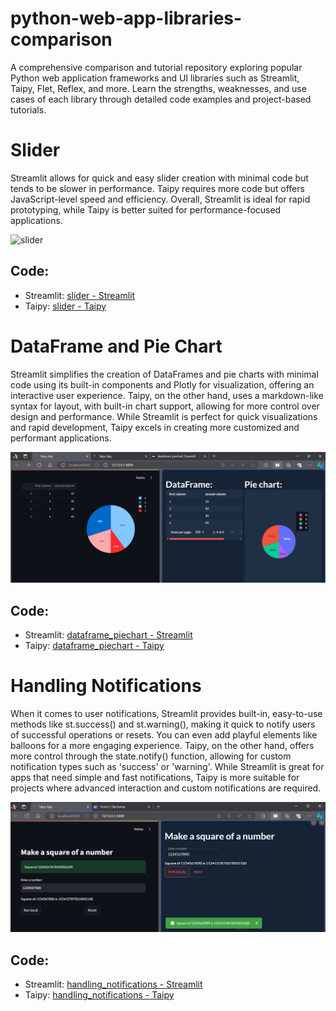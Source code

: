 # python-web-app-libraries-comparison
A comprehensive comparison and tutorial repository exploring popular Python web application frameworks and UI libraries such as Streamlit, Taipy, Flet, Reflex, and more. Learn the strengths, weaknesses, and use cases of each library through detailed code examples and project-based tutorials.

# Slider
Streamlit allows for quick and easy slider creation with minimal code but tends to be slower in performance. Taipy requires more code but offers JavaScript-level speed and efficiency. Overall, Streamlit is ideal for rapid prototyping, while Taipy is better suited for performance-focused applications.

![slider](/assets/slider-Streamlit_vs._Taipy.gif)

## Code:
- Streamlit: [slider - Streamlit](./slider%20-%20Streamlit.py)
- Taipy: [slider - Taipy](./slider%20-%20Taipy.py)

# DataFrame and Pie Chart
Streamlit simplifies the creation of DataFrames and pie charts with minimal code using its built-in components and Plotly for visualization, offering an interactive user experience. Taipy, on the other hand, uses a markdown-like syntax for layout, with built-in chart support, allowing for more control over design and performance. While Streamlit is perfect for quick visualizations and rapid development, Taipy excels in creating more customized and performant applications.

![DataFrame and Pie Chart](assets/dataframe_piechart.png)

## Code:
- Streamlit: [dataframe_piechart - Streamlit](./dataframe_piechart_Streamlit.py)
- Taipy: [dataframe_piechart - Taipy](./dataframe_piechart_Taipy.py)

# Handling Notifications
When it comes to user notifications, Streamlit provides built-in, easy-to-use methods like st.success() and st.warning(), making it quick to notify users of successful operations or resets. You can even add playful elements like balloons for a more engaging experience. Taipy, on the other hand, offers more control through the state.notify() function, allowing for custom notification types such as 'success' or 'warning'. While Streamlit is great for apps that need simple and fast notifications, Taipy is more suitable for projects where advanced interaction and custom notifications are required.

![Handling Notifications](assets/notify.png)

## Code:
- Streamlit: [handling_notifications - Streamlit](./notify_Streamlit.py)
- Taipy: [handling_notifications - Taipy](./notify_Taipy.py)